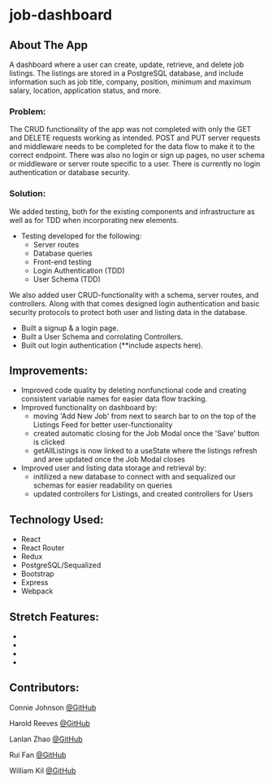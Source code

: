 # job-dashboard

## About The App

A dashboard where a user can create, update, retrieve, and delete job listings. The listings are stored in a PostgreSQL database, and include information such as job title, company, position, minimum and maximum salary, location, application status, and more.

### Problem:

The CRUD functionality of the app was not completed with only the GET and DELETE requests working as intended. POST and PUT server requests and middleware needs to be completed for the data flow to make it to the correct endpoint. There was also no login or sign up pages, no user schema or middleware or server route specific to a user. There is currently no login authentication or database security.

### Solution:

We added testing, both for the existing components and infrastructure as well as for TDD when incorporating new elements.

- Testing developed for the following:
  - Server routes
  - Database queries
  - Front-end testing
  - Login Authentication (TDD)
  - User Schema (TDD)

We also added user CRUD-functionality with a schema, server routes, and controllers. Along with that comes designed login authentication and basic security protocols to protect both user and listing data in the database.

- Built a signup & a login page.
- Built a User Schema and corrolating Controllers.
- Built out login authentication (\*\*include aspects here).

## Improvements:

- Improved code quality by deleting nonfunctional code and creating consistent variable names for easier data flow tracking.
- Improved functionality on dashboard by:
  - moving 'Add New Job' from next to search bar to on the top of the Listings Feed for better user-functionality
  - created automatic closing for the Job Modal once the 'Save' button is clicked
  - getAllListings is now linked to a useState where the listings refresh and aree updated once the Job Modal closes
- Improved user and listing data storage and retrieval by:
  - initilized a new database to connect with and sequalized our schemas for easier readability on queries
  - updated controllers for Listings, and created controllers for Users

## Technology Used:

- React
- React Router
- Redux
- PostgreSQL/Sequalized
- Bootstrap
- Express
- Webpack

## Stretch Features:

-
-
-
-

## Contributors:

Connie Johnson
[@GitHub](https://github.com/connallyjae)

Harold Reeves
[@GitHub](https://github.com/haroldreeves)

Lanlan Zhao
[@GitHub](https://github.com/philzmintmojito)

Rui Fan
[@GitHub](https://github.com/ruifan-IU)

William Kil
[@GitHub](https://github.com/shinykoin)

